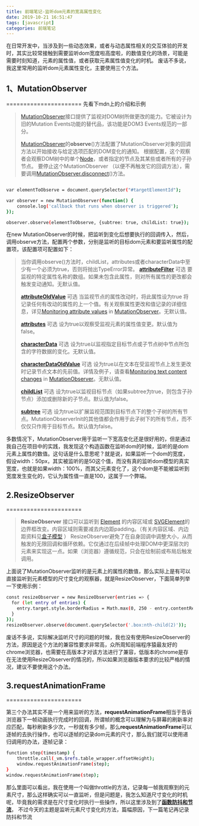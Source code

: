 ```yaml
---
title: 前端笔记-监听dom元素的宽高属性变化
date: 2019-10-21 16:51:47
tags: [javascript]
categories: 前端笔记
---
```


在日常开发中，当涉及到一些动态效果，或者与动态属性相关的交互体验的开发时，其实比较常接触到需要监听dom宽度啦高度啦，的数值变化的场景，可能是需要时刻知道，元素的属性值，或者获取元素属性值变化的时机。
废话不多说，我这里常用的监听dom元素属性变化，主要使用三个方法。

## 1、MutationObserver 
======================
先看下mdn上的介绍和示例
>[MutationObserver](https://developer.mozilla.org/zh-CN/docs/Web/API/MutationObserver)接口提供了监视对DOM树所做更改的能力。它被设计为旧的Mutation Events功能的替代品，该功能是DOM3 Events规范的一部分。
>
>
> [MutationObserver](https://developer.mozilla.org/zh-CN/docs/Web/API/MutationObserver)的**observe**()方法配置了MutationObserver对象的回调方法以开始接收与给定选项匹配的DOM变化的通知。 根据配置，这个观察者会观察DOM树中的单个[Node](https://developer.mozilla.org/zh-CN/docs/Web/API/Node)，或者指定的节点及其某些或者所有的子孙节点。
>要停止这个MutationObserver （以便不再触发它的回调方法），需要调用[MutationObserver.disconnect](https://developer.mozilla.org/zh-CN/docs/Web/API/MutationObserver/disconnect)()方法。
>

``` bash

var elementToObserve = document.querySelector("#targetElementId");

var observer = new MutationObserver(function() {
    console.log('callback that runs when observer is triggered');
});

observer.observe(elementToObserve, {subtree: true, childList: true});
```

在new MutationObserver的时候，把监听到变化后想要执行的回调传入，然后，调用observe方法，配置两个参数，分别是监听的目标dom元素和要监听属性的配置项，该配置项可配置如下：

>
>当你调用observe()方法时，childList，attributes或者characterData中至少有一个必须为true，否则将抛出TypeError异常。
>**[attributeFilter](https://developer.mozilla.org/zh-CN/docs/Web/API/MutationObserverInit/attributeFilter)** 可选
>要监视的特定属性名称的数组。如果未包含此属性，则对所有属性的更改都会触发变动通知。无默认值。
>
>**[attributeOldValue](https://developer.mozilla.org/zh-CN/docs/Web/API/MutationObserverInit/attributeOldValue)** 可选
>当监视节点的属性改动时，将此属性设为true 将记录任何有改动的属性的上一个值。有关观察属性更改和值记录的详细信息，详见[Monitoring attribute values](https://developer.mozilla.org/en-US/docs/Web/API/MutationObserver#Monitoring_attribute_values) in [MutationObserver](https://developer.mozilla.org/en-US/docs/Web/API/MutationObserver)。无默认值。
>
>**[attributes](https://developer.mozilla.org/zh-CN/docs/Web/API/MutationObserverInit/attributes)** 可选
>设为true以观察受监视元素的属性值变更。默认值为false。
>
>**[characterData](https://developer.mozilla.org/zh-CN/docs/Web/API/MutationObserverInit/characterData)** 可选
>设为true以监视指定目标节点或子节点树中节点所包含的字符数据的变化。无默认值。
>
>**[characterDataOldValue](https://developer.mozilla.org/zh-CN/docs/Web/API/MutationObserverInit/characterDataOldValue)** 可选
>设为true以在文本在受监视节点上发生更改时记录节点文本的先前值。详情及例子，请查看[Monitoring text content changes](https://developer.mozilla.org/en-US/docs/Web/API/MutationObserver#Monitoring_text_content_changes) in [MutationObserver](https://developer.mozilla.org/en-US/docs/Web/API/MutationObserver)。无默认值。
>
>**[childList](https://developer.mozilla.org/zh-CN/docs/Web/API/MutationObserverInit/childList)** 可选
>设为true以监视目标节点（如果subtree为true，则包含子孙节点）添加或删除新的子节点。默认值为false。
>
>**[subtree](https://developer.mozilla.org/zh-CN/docs/Web/API/MutationObserverInit/subtree)** 可选
>设为true以扩展监视范围到目标节点下的整个子树的所有节点。MutationObserverInit的其他值都会作用于此子树下的所有节点，而不仅仅只作用于目标节点。默认值为false。
>
>

多数情况下，MutationObserver用于监听一下宽高变化还是很好用的，但是通过我自己在项目中的实践，我发现这个构造函数在监听dom的时候，监听的是dom元素上属性的数值。这句话是什么意思呢？就是说，如果监听一个dom的宽度，假设width：50px，其实被监听的是50这个值，而没有真的监听dom模型的真实宽度，也就是如果width：100%，而其父元素变化了，这个dom是不能被监听到宽度发生变化的，它认为属性值一直是100，这属于一个弊端。


## 2.ResizeObserver  
======================
>
>**ResizeObserver** 接口可以监听到 [Element](https://developer.mozilla.org/zh-CN/docs/Web/API/Element) 的内容区域或 [SVGElement](https://developer.mozilla.org/zh-CN/docs/Web/API/SVGElement)的边界框改变。内容区域则需要减去内边距padding。（有关内容区域、内边距资料见[盒子模型](https://developer.mozilla.org/docs/Learn/CSS/Introduction_to_CSS/Box_model) ）
>ResizeObserver避免了在自身回调中调整大小，从而触发的无限回调和循环依赖。它仅通过在后续帧中处理DOM中更深层次的元素来实现这一点。如果（浏览器）遵循规范，只会在绘制前或布局后触发调用。
>

上面说了MutationObserver监听的是元素上的属性的数值，那么实际上是有可以直接监听到元素模型的尺寸变化的观察器，就是ResizeObserver，下面简单列举一下使用示例：

``` bash
const resizeObserver = new ResizeObserver(entries => {
  for (let entry of entries) {
    entry.target.style.borderRadius = Math.max(0, 250 - entry.contentRect.width) + 'px';
  }
});
resizeObserver.observe(document.querySelector('.box:nth-child(2)'));
```
废话不多说，实际解决监听尺寸的问题的时候，我也没有使用ResizeObserver的方法，原因是这个方法的兼容性要求非常高，众所周知前端程序猿最友好的chrome浏览器，也需要在高版本才对该方法进行了兼容，低版本的chrome是存在无法使用ResizeObserver的情况的，所以如果浏览器版本要求的比较严格的情况，建议不要使用这个办法。


## 3.requestAnimationFrame
======================

第三个办法其实不是一个用来监听的方法，**requestAnimationFrame**相当于告诉浏览器下一帧动画执行完成时的回调，所谓帧的概念可以理解为与屏幕的刷新率对应匹配，每秒刷新多少次，一秒就有多少帧，那么**requestAnimationFrame**可以逐帧的去执行操作，也可以逐帧的记录dom元素的尺寸，那么我们就可以使用递归调用的办法，逐帧记录：

``` bash
function step(timestamp) {               
    throttle.call(_vm.$refs.table_wrapper.offsetHeight);         
    window.requestAnimationFrame(step);       
} 
window.requestAnimationFrame(step);
```

那么里面可以看出，我在使用一个叫做throttle的方法，记录每一帧我观察到的元素尺寸，那么这样确实可以一直监听，但是问题是，我怎么知道尺寸变化的时机呢，毕竟我的需求是在尺寸变化时执行一些操作，所以这里涉及到了<u>**函数防抖和节流**</u>，
不过今天的主题是监听元素尺寸变化的方法，篇幅原因，下一篇笔记再记录防抖和节流